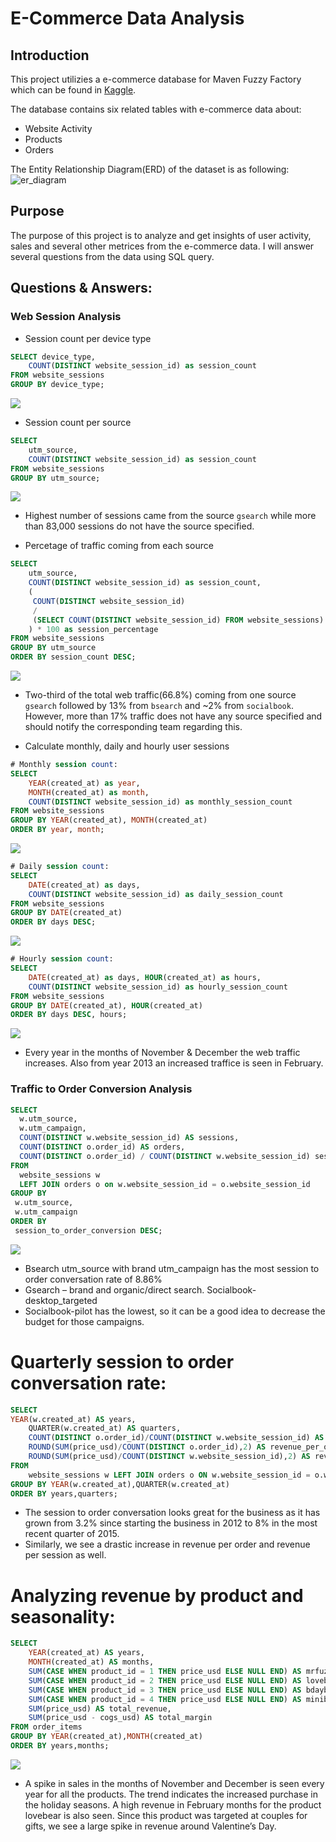 # E-Commerce Data Analysis

## Introduction
This project utilizies a e-commerce database for Maven Fuzzy Factory which can be found in [Kaggle](https://www.kaggle.com/datasets/rubenman/maven-fuzzy-factory-dataset).

The database contains six related tables with e-commerce data about:
- Website Activity
- Products
- Orders

The Entity Relationship Diagram(ERD) of the dataset is as following:
![er_diagram](https://user-images.githubusercontent.com/52621350/236691332-adfb1457-77fc-4145-a4c0-8c89bde970cf.png)

## Purpose
The purpose of this project is to analyze and get insights of user activity, sales and several other metrices from the e-commerce data. I will answer several questions from the data using SQL query.

## Questions & Answers:

### Web Session Analysis

* Session count per device type
```sql
SELECT device_type,
	COUNT(DISTINCT website_session_id) as session_count
FROM website_sessions
GROUP BY device_type;
```
![](images/session_count_per_device_type.png)

* Session count per source
```sql
SELECT 
    utm_source,
    COUNT(DISTINCT website_session_id) as session_count
FROM website_sessions
GROUP BY utm_source;
```
![](images/session_count_per_source.png)
- Highest number of sessions came from the source `gsearch` while more than 83,000 sessions do not have the source specified.

* Percetage of traffic coming from each source
```sql
SELECT 
    utm_source,
    COUNT(DISTINCT website_session_id) as session_count,
    (
     COUNT(DISTINCT website_session_id) 
     / 
     (SELECT COUNT(DISTINCT website_session_id) FROM website_sessions)
    ) * 100 as session_percentage
FROM website_sessions
GROUP BY utm_source
ORDER BY session_count DESC;
```
![](images/session_percetage_per_source.png)
- Two-third of the total web traffic(66.8%) coming from one source `gsearch` followed by 13% from `bsearch` and ~2% from `socialbook`. However, more than 17% traffic does not have any source specified and should notify the corresponding team regarding this.


* Calculate monthly, daily and hourly user sessions
```sql
# Monthly session count:
SELECT 
    YEAR(created_at) as year, 
    MONTH(created_at) as month, 
    COUNT(DISTINCT website_session_id) as monthly_session_count
FROM website_sessions
GROUP BY YEAR(created_at), MONTH(created_at)
ORDER BY year, month;
```
![](images/monthly_session_count.png)
```sql
# Daily session count:
SELECT 
    DATE(created_at) as days, 
    COUNT(DISTINCT website_session_id) as daily_session_count
FROM website_sessions
GROUP BY DATE(created_at)
ORDER BY days DESC;
```
![](images/daily_session_count.png)
```sql
# Hourly session count:
SELECT 
    DATE(created_at) as days, HOUR(created_at) as hours,
    COUNT(DISTINCT website_session_id) as hourly_session_count
FROM website_sessions
GROUP BY DATE(created_at), HOUR(created_at)
ORDER BY days DESC, hours;
```
![](images/hourly_session_count.png)
- Every year in the months of November & December the web traffic increases. Also from year 2013 an increased traffice is seen in February.

### Traffic to Order Conversion Analysis
```sql
SELECT
  w.utm_source,
  w.utm_campaign,
  COUNT(DISTINCT w.website_session_id) AS sessions,
  COUNT(DISTINCT o.order_id) AS orders,
  COUNT(DISTINCT o.order_id) / COUNT(DISTINCT w.website_session_id) session_to_order_conversion
FROM
  website_sessions w
  LEFT JOIN orders o on w.website_session_id = o.website_session_id
GROUP BY
 w.utm_source,
 w.utm_campaign
ORDER BY
 session_to_order_conversion DESC;
 ```

![](images/session_to_order_conversion_rate.png)
- Bsearch utm_source with brand utm_campaign has the most session to order conversation rate of 8.86% 
- Gsearch – brand and organic/direct search. Socialbook-desktop_targeted 
- Socialbook-pilot has the lowest, so it can be a good idea to decrease the budget for those campaigns.

# Quarterly session to order conversation rate:
```sql
SELECT
YEAR(w.created_at) AS years,
    QUARTER(w.created_at) AS quarters,
    COUNT(DISTINCT o.order_id)/COUNT(DISTINCT w.website_session_id) AS session_to_order_conversion,
    ROUND(SUM(price_usd)/COUNT(DISTINCT o.order_id),2) AS revenue_per_order,
    ROUND(SUM(price_usd)/COUNT(DISTINCT w.website_session_id),2) AS revenue_per_session
FROM
    website_sessions w LEFT JOIN orders o ON w.website_session_id = o.website_session_id
GROUP BY YEAR(w.created_at),QUARTER(w.created_at)
ORDER BY years,quarters;
```
- The session to order conversation looks great for the business as it has grown from 3.2% since starting the business in 2012 to 8% in the most recent quarter of 2015. 
- Similarly, we see a drastic increase in revenue per order and revenue per session as well.

# Analyzing revenue by product and seasonality:
```sql
SELECT
    YEAR(created_at) AS years,
    MONTH(created_at) AS months,
    SUM(CASE WHEN product_id = 1 THEN price_usd ELSE NULL END) AS mrfuzzybr_rev,
    SUM(CASE WHEN product_id = 2 THEN price_usd ELSE NULL END) AS lovebr_rev,
    SUM(CASE WHEN product_id = 3 THEN price_usd ELSE NULL END) AS bdaybr_rev,
    SUM(CASE WHEN product_id = 4 THEN price_usd ELSE NULL END) AS minibr_rev,
    SUM(price_usd) AS total_revenue,
    SUM(price_usd - cogs_usd) AS total_margin
FROM order_items
GROUP BY YEAR(created_at),MONTH(created_at)
ORDER BY years,months;
```
![](images/Revenue_analysis.png)

- A spike in sales in the months of November and December is seen every year for all the products. The trend indicates the increased purchase in the holiday seasons. A high revenue in February months for the product lovebear is also seen. Since this product was targeted at couples for gifts, we see a large spike in revenue around Valentine’s Day.

